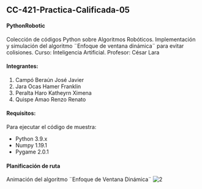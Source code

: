 ## CC-421-Practica-Calificada-05
#### PythonRobotic
Colección de códigos Python sobre Algoritmos Robóticos.
Implementación y simulación del algoritmo ¨Enfoque de ventana dinámica¨ para evitar colisiones.
Curso: Inteligencia Artificial.
Profesor: César Lara
#### Integrantes:
1. Campó Beraún José Javier
2. Jara Ocas Hamer Franklin
3. Peralta Haro Katheyrn Ximena
4. Quispe Amao Renzo Renato

#### Requisitos:
Para ejecutar el código de muestra:

- Python 3.9.x
- Numpy 1.19.1
- Pygame 2.0.1

#### Planificación de ruta
Animación del algoritmo ¨Enfoque de Ventana Dinámica¨
![2](https://github.com/kx22peralta/CC-421-Practica-Calificada-05/tree/main/Dynamic%20Windows%20Approach/animacion.gif)


